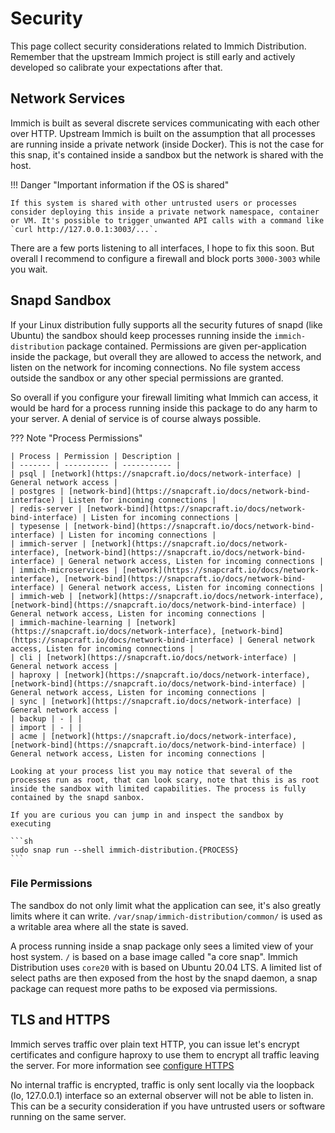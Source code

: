 # Security

This page collect security considerations related to Immich Distribution. Remember that the upstream Immich project is still early and actively developed so calibrate your expectations after that.

## Network Services

Immich is built as several discrete services communicating with each other over HTTP. Upstream Immich is built on the assumption that all processes are running inside a private network (inside Docker). This is not the case for this snap, it's contained inside a sandbox but the network is shared with the host.

!!! Danger "Important information if the OS is shared"

    If this system is shared with other untrusted users or processes consider deploying this inside a private network namespace, container or VM. It's possible to trigger unwanted API calls with a command like `curl http://127.0.0.1:3003/...`.

There are a few ports listening to all interfaces, I hope to fix this soon. But overall I recommend to configure a firewall and block ports `3000-3003` while you wait.

## Snapd Sandbox

If your Linux distribution fully supports all the security futures of snapd (like Ubuntu) the sandbox should keep processes running inside the `immich-distribution` package contained. Permissions are given per-application inside the package, but overall they are allowed to access the network, and listen on the network for incoming connections. No file system access outside the sandbox or any other special permissions are granted.

So overall if you configure your firewall limiting what Immich can access, it would be hard for a process running inside this package to do any harm to your server. A denial of service is of course always possible.

??? Note "Process Permissions"

    | Process | Permission | Description |
    | ------- | ---------- | ----------- |
    | psql | [network](https://snapcraft.io/docs/network-interface) | General network access |
    | postgres | [network-bind](https://snapcraft.io/docs/network-bind-interface) | Listen for incoming connections |
    | redis-server | [network-bind](https://snapcraft.io/docs/network-bind-interface) | Listen for incoming connections |
    | typesense | [network-bind](https://snapcraft.io/docs/network-bind-interface) | Listen for incoming connections |
    | immich-server | [network](https://snapcraft.io/docs/network-interface), [network-bind](https://snapcraft.io/docs/network-bind-interface) | General network access, Listen for incoming connections |
    | immich-microservices | [network](https://snapcraft.io/docs/network-interface), [network-bind](https://snapcraft.io/docs/network-bind-interface) | General network access, Listen for incoming connections |
    | immich-web | [network](https://snapcraft.io/docs/network-interface), [network-bind](https://snapcraft.io/docs/network-bind-interface) | General network access, Listen for incoming connections |
    | immich-machine-learning | [network](https://snapcraft.io/docs/network-interface), [network-bind](https://snapcraft.io/docs/network-bind-interface) | General network access, Listen for incoming connections |
    | cli | [network](https://snapcraft.io/docs/network-interface) | General network access |
    | haproxy | [network](https://snapcraft.io/docs/network-interface), [network-bind](https://snapcraft.io/docs/network-bind-interface) | General network access, Listen for incoming connections |
    | sync | [network](https://snapcraft.io/docs/network-interface) | General network access |
    | backup | - | |
    | import | - | |
    | acme | [network](https://snapcraft.io/docs/network-interface), [network-bind](https://snapcraft.io/docs/network-bind-interface) | General network access, Listen for incoming connections |

    Looking at your process list you may notice that several of the processes run as root, that can look scary, note that this is as root inside the sandbox with limited capabilities. The process is fully contained by the snapd sanbox.
    
    If you are curious you can jump in and inspect the sandbox by executing 

    ```sh
    sudo snap run --shell immich-distribution.{PROCESS}
    ```

### File Permissions

The sandbox do not only limit what the application can see, it's also greatly limits where it can write. `/var/snap/immich-distribution/common/` is used as a writable area where all the state is saved.

A process running inside a snap package only sees a limited view of your host system. `/` is based on a base image called "a core snap". Immich Distribution uses `core20` with is based on Ubuntu 20.04 LTS. A limited list of select paths are then exposed from the host by the snapd daemon, a snap package can request more paths to be exposed via permissions.

## TLS and HTTPS

Immich serves traffic over plain text HTTP, you can issue let's encrypt certificates and configure haproxy to use them to encrypt all traffic leaving the server. For more information see [configure HTTPS](/configuration/https)

No internal traffic is encrypted, traffic is only sent locally via the loopback (lo, 127.0.0.1) interface so an external observer will not be able to listen in. This can be a security consideration if you have untrusted users or software running on the same server.
